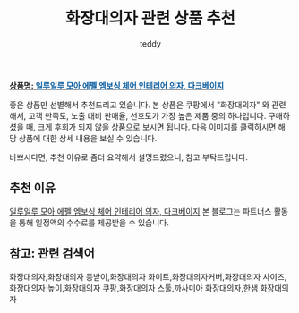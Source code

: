 ﻿---
layout: post
title:  "화장대의자 관련 상품 추천"
author: teddy
categories: [ 가구/인테리어 ]
tags: [화장대의자,화장대의자 등받이,화장대의자 화이트,화장대의자커버,화장대의자 사이즈,화장대의자 높이,화장대의자 쿠팡,화장대의자 스툴,까사미아 화장대의자,한샘 화장대의자]
image: https://static.coupangcdn.com/image/vendor_inventory/810c/8ff89f6c826cf5e0d9f5d8ae89bef107faa52c26c95cd86688edc7b74935.jpg 
description: "쿠팡에서 화장대의자 관련 상품으로 가장 고객 선호도가 높은 제품 중 하나입니다."
---

<a href="https://link.coupang.com/re/AFFSDP?lptag=AF5184500&pageKey=47891792&itemId=169615063&vendorItemId=3006820789&traceid=V0-153-bbaad810be9ae5f8"><b>상품명: <font color='#01579B'>일루일루 모아 에펠 엠보싱 체어 인테리어 의자, 다크베이지</font></b></a>

좋은 상품만 선별해서 추천드리고 있습니다.
본 상품은 쿠팡에서 "화장대의자" 와 관련해서, 고객 만족도, 노출 대비 판매율, 선호도가 가장 높은 제품 중의 하나입니다.
구매하셨을 때, 크게 후회가 되지 않을 상품으로 보시면 됩니다. 
다음 이미지를 클릭하시면 해당 상품에 대한 상세 내용을 보실 수 있습니다.

바쁘시다면, 추천 이유로 좀더 요약해서 설명드렸으니, 참고 부탁드립니다.

## 추천 이유 

<a href="https://link.coupang.com/re/AFFSDP?lptag=AF5184500&pageKey=47891792&itemId=169615063&vendorItemId=3006820789&traceid=V0-153-bbaad810be9ae5f8">일루일루 모아 에펠 엠보싱 체어 인테리어 의자, 다크베이지</a>
본 블로그는 파트너스 활동을 통해 일정액의 수수료를 제공받을 수 있습니다.

## 참고: 관련 검색어    
화장대의자,화장대의자 등받이,화장대의자 화이트,화장대의자커버,화장대의자 사이즈,화장대의자 높이,화장대의자 쿠팡,화장대의자 스툴,까사미아 화장대의자,한샘 화장대의자